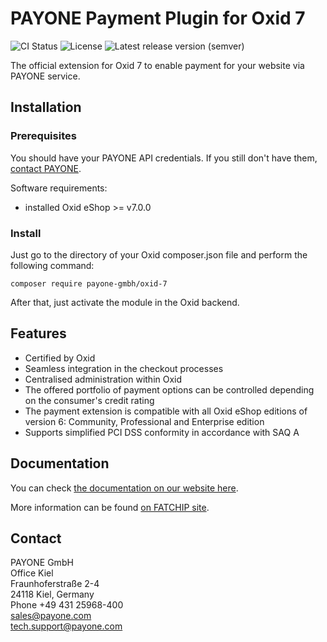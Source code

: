 
# PAYONE Payment Plugin for Oxid 7

![CI Status](https://img.shields.io/github/workflow/status/PAYONE-GmbH/oxid-7/CI)
![License](https://img.shields.io/github/license/PAYONE-GmbH/oxid-7)
![Latest release version (semver)](https://img.shields.io/github/v/release/PAYONE-GmbH/oxid-7)

The official extension for Oxid 7 to enable payment for your
website via PAYONE service.

## Installation

### Prerequisites

You should have your PAYONE API credentials. If you still don't have
them, [contact PAYONE](https://payone.com).

Software requirements:

- installed Oxid eShop >= v7.0.0

### Install

Just go to the directory of your Oxid composer.json file and perform the following command:

```
composer require payone-gmbh/oxid-7
```

After that, just activate the module in the Oxid backend.

## Features

- Certified by Oxid
- Seamless integration in the checkout processes
- Centralised administration within Oxid
- The offered portfolio of payment options can be controlled depending on the consumer's credit rating
- The payment extension is compatible with all Oxid eShop editions of version 6: Community, Professional and Enterprise edition
- Supports simplified PCI DSS conformity in accordance with SAQ A

## Documentation

You can check [the documentation on our website here](https://docs.payone.com/display/public/INT/Oxid+6+Extension).

More information can be found [on FATCHIP site](https://www.fatchip.de/Plugins/OXID-eShop/OXID-PAYONE-Connector.html).

## Contact

PAYONE GmbH<br>
Office Kiel<br>
Fraunhoferstraße 2-4<br>
24118 Kiel, Germany<br>
Phone +49 431 25968-400<br>
sales@payone.com<br>
tech.support@payone.com<br>
